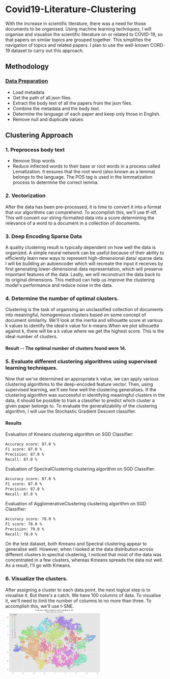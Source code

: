 # Covid19-Literature-Clustering

With the increase in scientific literature, there was a need for those documents to be organised. Using machine learning techniques, I will organise and visualise the scientific literature on or related to COVID-19, so that papers on similar topics are grouped together. This simplifies the navigation of topics and related papers. I plan to use the well-known CORD-19 dataset to carry out this approach.

## Methodology 
### [Data Preparation](https://github.com/raofida75/Covid19-Literature-Clustering/blob/master/Data%20Preparation.ipynb)
- Load metadata
- Get the path of all json files.
- Extract the body text of all the papers from the json files.
- Combine the metadata and the body text.
- Determine the language of each paper and keep only those in English.
- Remove null and duplicate values

## Clustering Approach
### 1. Preprocess body text
- Remove Stop words
- Reduce inflected words to their base or root words in a process called Lematization.  It ensures that the root word (also known as a lemma) belongs to the language. The POS tag is used in the lemmatization process to determine the correct lemma.

### 2. Vectorization
After the data has been pre-processed, it is time to convert it into a format that our algorithms can comprehend. To accomplish this, we'll use tf-idf. This will convert our string-formatted data into a score determining the relevance of a word to a document in a collection of documents.

### 3. Deep Encoding Sparse Data
A quality clustering result is typically dependent on how well the data is organized. A simple neural network can be useful because of their ability to efficiently learn new ways to represent high-dimensional data/ sparse data.
I will be building an autoencoder which will recreate the input it receives by first generating lower-dimensional data representation, which will preserve important features of the data. Lastly, we will reconstruct the data back to its original dimensions. This method can help us improve the clustering model's performance and reduce noise in the data.

### 4. Determine the number of optimal clusters.
Clustering is the task of organising an unclassified collection of documents into meaningful, homogeneous clusters based on some concept of document similarity. We'll look at the inertia and silhouette score at various k values to identify the ideal k value for k-means.When we plot silhouette against k, there will be a k value where we get the highest score. This is the ideal number of clusters.

#### Result -- The optimal number of clusters found were 14. 

### 5. Evaluate different clustering algorithms using supervised learning techniques.
Now that we've determined an appropriate k value, we can apply various clustering algorithms to the deep-encoded feature vector. Then, using supervised learning, we'll see how well the clustering generalises. If the clustering algorithm was successful in identifying meaningful clusters in the data, it should be possible to train a classifier to predict which cluster a given paper belongs to. To evaluate the generalizability of the clustering algorithm, I will use the Stochastic Gradient Descent classifier.
#### Results 
Evaluation of Kmeans clustering algorithm on SGD Classifier: 

	Accuracy score: 87.0 % 
	F1 score: 87.0 %
	Precision: 87.0 % 
	Recall: 87.0 %


Evaluation of SpectralClustering clustering algorithm on SGD Classifier: 

	Accuracy score: 87.0 % 
	F1 score: 87.0 %
	Precision: 87.0 % 
	Recall: 87.0 %


Evaluation of AgglomerativeClustering clustering algorithm on SGD Classifier: 

	Accuracy score: 78.0 % 
	F1 score: 78.0 %
	Precision: 79.0 % 
	Recall: 78.0 %
On the test dataset, both Kmeans and Spectral clustering appear to generalise well. However, when I looked at the data distribution across different clusters in spectral clustering, I noticed that most of the data was concentrated in a few clusters, whereas Kmeans spreads the data out well. As a result, I'll go with Kmeans.

### 6. Visualize the clusters.
After assigning a cluster to each data point, the next logical step is to visualise it. But there's a catch. We have 100 columns of data. To visualise it, we'll need to limit the number of columns to no more than three. To accomplish this, we'll use t-SNE.
<img src="https://github.com/raofida75/Covid19-Literature-Clustering/blob/master/Clusters%20TSNE.png" width="300"/>
